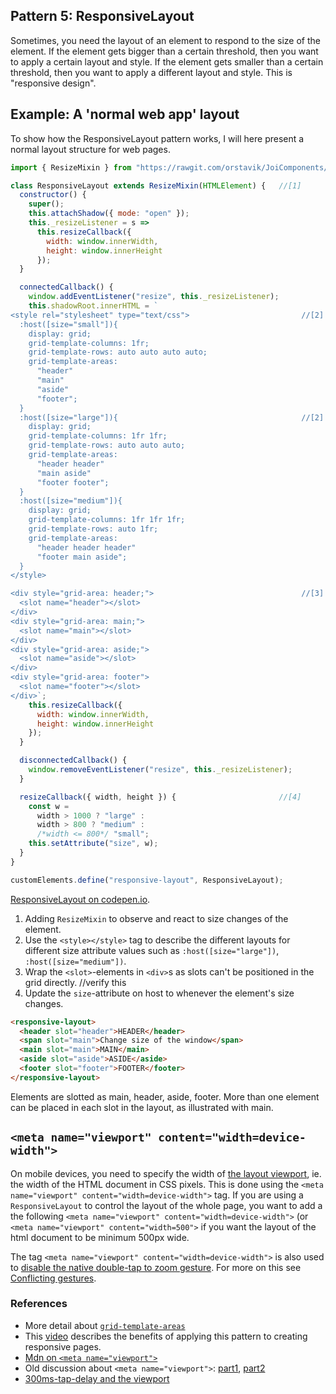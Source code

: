 ## Pattern 5: ResponsiveLayout

Sometimes, you need the layout of an element to respond to the size of the element. 
If the element gets bigger than a certain threshold, then you want to apply a certain layout and style.
If the element gets smaller than a certain threshold, then you want to apply a different layout and style.
This is "responsive design". 

## Example: A 'normal web app' layout
To show how the ResponsiveLayout pattern works, 
I will here present a normal layout structure for web pages.

```javascript
import { ResizeMixin } from "https://rawgit.com/orstavik/JoiComponents/master/src/ResizeMixin.js";

class ResponsiveLayout extends ResizeMixin(HTMLElement) {   //[1]
  constructor() {
    super();
    this.attachShadow({ mode: "open" });
    this._resizeListener = s =>
      this.resizeCallback({
        width: window.innerWidth,
        height: window.innerHeight
      });
  }

  connectedCallback() {
    window.addEventListener("resize", this._resizeListener);
    this.shadowRoot.innerHTML = `                                
<style rel="stylesheet" type="text/css">                         //[2]
  :host([size="small"]){
    display: grid;
    grid-template-columns: 1fr;
    grid-template-rows: auto auto auto auto;
    grid-template-areas: 
      "header" 
      "main"
      "aside"
      "footer";
  }
  :host([size="large"]){                                         //[2]
    display: grid;
    grid-template-columns: 1fr 1fr;
    grid-template-rows: auto auto auto;
    grid-template-areas: 
      "header header" 
      "main aside" 
      "footer footer";
  }
  :host([size="medium"]){
    display: grid;
    grid-template-columns: 1fr 1fr 1fr;
    grid-template-rows: auto 1fr;
    grid-template-areas: 
      "header header header" 
      "footer main aside";
  }
</style>

<div style="grid-area: header;">                                 //[3]
  <slot name="header"></slot>
</div>
<div style="grid-area: main;">
  <slot name="main"></slot>
</div>
<div style="grid-area: aside;">
  <slot name="aside"></slot>
</div>
<div style="grid-area: footer">
  <slot name="footer"></slot>
</div>`;
    this.resizeCallback({
      width: window.innerWidth,
      height: window.innerHeight
    });
  }

  disconnectedCallback() {
    window.removeEventListener("resize", this._resizeListener);
  }

  resizeCallback({ width, height }) {                       //[4]
    const w =
      width > 1000 ? "large" : 
      width > 800 ? "medium" : 
      /*width <= 800*/ "small";
    this.setAttribute("size", w);
  }
}

customElements.define("responsive-layout", ResponsiveLayout);
```    
[ResponsiveLayout on codepen.io](https://codepen.io/orstavik/pen/OZXZGN).

1. Adding `ResizeMixin` to observe and react to size changes of the element.
2. Use the `<style></style>` tag to describe the different layouts for different size 
attribute values such as `:host([size="large"])`, `:host([size="medium"])`.
3. Wrap the `<slot>`-elements in `<div>`s as slots can't be positioned in the grid directly. //verify this
4. Update the `size`-attribute on host to whenever the element's size changes.

```html
<responsive-layout>
  <header slot="header">HEADER</header>
  <span slot="main">Change size of the window</span>
  <main slot="main">MAIN</main>
  <aside slot="aside">ASIDE</aside>
  <footer slot="footer">FOOTER</footer>
</responsive-layout> 
```          
Elements are slotted as main, header, aside, footer. 
More than one element can be placed in each slot in the layout, as illustrated with main.

## `<meta name="viewport" content="width=device-width">`
On mobile devices, you need to specify the width of [the layout viewport](https://www.quirksmode.org/mobile/viewports2.html), 
ie. the width of the HTML document in CSS pixels.
This is done using the `<meta name="viewport" content="width=device-width">` tag.
If you are using a `ResponsiveLayout` to control the layout of the whole page,
you want to add a the following `<meta name="viewport" content="width=device-width">`
(or `<meta name="viewport" content="width=500">` if you want the layout of the html document 
to be minimum 500px wide.

The tag `<meta name="viewport" content="width=device-width">` is also used to [disable the 
native double-tap to zoom gesture](https://developers.google.com/web/updates/2013/12/300ms-tap-delay-gone-away).
For more on this see [Conflicting gestures](../chapter5_gestures/Discussion_conflicting_gestures.md).

<!--- 
todo 
There is a question if we should use HelicopterParentChild instead of <slot name="xyz"> pattern.
The problem is finding and moving the position of the children in the view, without moving them around in the lightDOM.
One possibility is to assign slots to the children of certain types/names. That is doable. That might be good.
That will also make it HTML composeable, useable when the thing that is to be put somewhere is a slot itself.
But, then again. The slots can also just be put inside a div. and then placed. Maybe both works well.

1. Make a v2 of the example that adds custom zoom behavior
2. Make a v3 of the example that also alters the shadow dom (alternative to CSS psuedo elements)
-->

### References
* More detail about [`grid-template-areas`](https://developer.mozilla.org/en-US/docs/Web/CSS/grid-template-areas)
* This [video](https://www.youtube.com/watch?v=txZq7Laz7_4) describes the benefits of applying this pattern to creating responsive pages.
* [Mdn on `<meta name="viewport">`](<meta name="viewport" content="width=device-width, initial-scale=1">)
* Old discussion about `<meta name="viewport">`: [part1](https://www.quirksmode.org/mobile/viewports.html),
[part2](https://www.quirksmode.org/mobile/viewports2.html)
* [300ms-tap-delay and the viewport]()